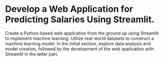 # Develop a Web Application for Predicting Salaries Using Streamlit.


Create a Python-based web application from the ground up using Streamlit to implement machine learning. Utilize real-world datasets to construct a machine learning model. In the initial section, explore data analysis and model creation, followed by the development of the web application with Streamlit in the latter part.


